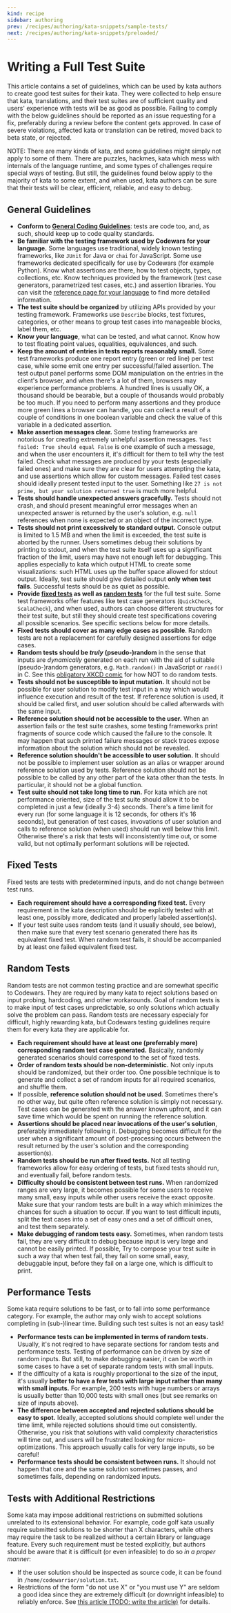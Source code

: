 ```yaml
---
kind: recipe
sidebar: authoring
prev: /recipes/authoring/kata-snippets/sample-tests/
next: /recipes/authoring/kata-snippets/preloaded/
---
```


# Writing a Full Test Suite

This article contains a set of guidelines, which can be used by kata authors to create good test suites for their kata. They were collected to help ensure that kata, translations, and their test suites are of sufficient quality and users' experience with tests will be as good as possible. Failing to comply with the below guidelines should be reported as an issue requesting for a fix, preferably during a review before the content gets approved. In case of severe violations, affected kata or translation can be retired, moved back to beta state, or rejected.

NOTE: There are many kinds of kata, and some guidelines might simply not apply to some of them. There are puzzles, hackmes, kata which mess with internals of the language runtime, and some types of challenges require special ways of testing. But still, the guidelines found below apply to the majority of kata to some extent, and when used, kata authors can be sure that their tests will be clear, efficient, reliable, and easy to debug.

## General Guidelines

- **Conform to [General Coding Guidelines](/recipes/authoring/kata-snippets/coding-general/)**: tests are code too, and, as such, should keep up to code quality standards.
- **Be familiar with the testing framework used by Codewars for your language.** Some languages use traditional, widely known testing frameworks, like `JUnit` for Java or `chai` for JavaScript. Some use frameworks dedicated specifically for use by Codewars (for example Python). Know what assertions are there, how to test objects, types, collections, etc. Know techniques provided by the framework (test case generators, parametrized test cases, etc.) and assertion libraries. You can visit the [reference page for your language](/languages/) to find more detailed information.
- **The test suite should be organized** by utilizing APIs provided by your testing framework. Frameworks use `Describe` blocks, test fixtures, categories, or other means to group test cases into manageable blocks, label them, etc.
- **Know your language**, what can be tested, and what cannot. Know how to test floating point values, equalities, equivalences, and such.
- **Keep the amount of entries in tests reports reasonably small.** Some test frameworks produce one report entry (green or red line) per test case, while some emit one entry per successful/failed assertion. The test output panel performs some DOM manipulation on the entries in the client's browser, and when there's a lot of them, browsers may experience performance problems. A hundred lines is usually OK, a thousand should be bearable, but a couple of thousands would probably be too much. If you need to perform many assertions and they produce more green lines a browser can handle, you can collect a result of a couple of conditions in one boolean variable and check the value of this variable in a dedicated assertion.
- **Make assertion messages clear.** Some testing frameworks are notorious for creating extremely unhelpful assertion messages. `Test failed: True should equal False`  is one example of such a message, and when the user encounters it, it's difficult for them to tell why the test failed. Check what messages are produced by your tests (especially failed ones) and make sure they are clear for users attempting the kata, and use assertions which allow for custom messages. Failed test cases should ideally present tested input to the user. Something like `27 is not prime, but your solution returned true` is much more helpful.
- **Tests should handle unexpected answers gracefully.** Tests should not crash, and should present meaningful error messages when an unexpected answer is returned by the user's solution, e.g. `null` references when none is expected or an object of the incorrect type.
- **Tests should not print excessively to standard output.** Console output is limited to 1.5 MB and when the limit is exceeded, the test suite is aborted by the runner. Users sometimes debug their solutions by printing to stdout, and when the test suite itself uses up a significant fraction of the limit, users may have not enough left for debugging. This applies especially to kata which output HTML to create some visualizations: such HTML uses up the buffer space allowed for stdout output. Ideally, test suite should give detailed output **only when test fails**. Successful tests should be as quiet as possible.
- **Provide [fixed tests](#fixed-tests) as well as [random tests](#random-tests)** for the full test suite. Some test frameworks offer features like test case generators (`QuickCheck`, `ScalaCheck`), and when used, authors can choose different structures for their test suite, but still they should create test specifications covering all possible scenarios. See specific sections below for more details.
- **Fixed tests should cover as many edge cases as possible**. Random tests are not a replacement for carefully designed assertions for edge cases.
- **Random tests should be _truly_ (pseudo-)random** in the sense that inputs are _dynamically_ generated on each run with the aid of suitable (pseudo-)random generators, e.g. `Math.random()` in JavaScript or `rand()` in C. See this [obligatory XKCD comic](https://xkcd.com/221/) for how NOT to do random tests.
- **Tests should not be susceptible to input mutation.** It should not be possible for user solution to modify test input in a way which would influence execution and result of the test. If reference solution is used, it should be called first, and user solution should be called afterwards with the same input.
- **Reference solution should not be accessible to the user.** When an assertion fails or the test suite crashes, some testing frameworks print fragments of source code which caused the failure to the console. It may happen that such printed failure messages or stack traces expose information about the solution which should not be revealed.
- **Reference solution shouldn't be accessible to user solution.** It should not be possible to implement user solution as an alias or wrapper around reference solution used by tests. Reference solution should not be possible to be called by any other part of the kata other than the tests. In particular, it should not be a global function.
- **Test suite should not take long time to run.** For kata which are not performance oriented, size of the test suite should allow it to be completed in just a few (ideally 3-4) seconds. There's a time limit for every run (for some language  it is 12 seconds, for others it's 16 seconds), but generation of test cases, invovations of user solution and calls to reference solution (when used) should run well below this limit. Otherwise there's a risk that tests will inconsistently time out, or some valid, but not optimally performant solutions will be rejected.

## Fixed Tests

Fixed tests are tests with predetermined inputs, and do not change between test runs.

- **Each requirement should have a corresponding fixed test.** Every requirement in the kata description should be explicitly tested with at least one, possibly more, dedicated and properly labeled assertion(s).
- If your test suite uses random tests (and it usually should, see below), then make sure that every test scenario generated there has its equivalent fixed test. When random test fails, it should be accompanied by at least one failed equivalent fixed test.

## Random Tests

Random tests are not common testing practice and are somewhat specific to Codewars. They are required by many kata to reject solutions based on input probing, hardcoding, and other workarounds. Goal of random tests is to make input of test cases unpredictable, so only solutions which actually solve the problem can pass. Random tests are necessary especialy for difficult, highly rewarding kata, but Codewars testing guidelines require them for every kata they are applicable for.

- **Each requirement should have at least one (preferrably more) corresponding random test case generated.** Basically, randomly generated scenarios should correspond to the set of fixed tests.
- **Order of random tests should be non-deterministic.** Not only inputs should be randomized, but their order too. One possible technique is to generate and collect a set of random inputs for all required scenarios, and shuffle them.
- If possible, **reference solution should not be used**. Sometimes there's no other way, but quite often reference solution is simply not necessary. Test cases can be generated with the answer known upfront, and it can save time which would be spent on running the reference solution.
- **Assertions should be placed near invocations of the user's solution**, preferably immediately following it. Debugging becomes difficult for the user when a significant amount of post-processing occurs between the result returned by the user's solution and the corresponding assertion(s).
- **Random tests should be run after fixed tests.** Not all testing frameworks allow for easy ordering of tests, but fixed tests should run, and eventually fail, before random tests.
- **Difficulty should be consistent between test runs.** When randomized ranges are very large, it becomes possible for some users to receive many small, easy inputs while other users receive the exact opposite. Make sure that your random tests are built in a way which minimizes the chances for such a situation to occur. If you want to test difficult inputs, split the test cases into a set of easy ones and a set of difficult ones, and test them separately.
- **Make debugging of random tests easy.** Sometimes, when random tests fail, they are very difficult to debug because input is very large and cannot be easily printed. If possible, Try to compose your test suite in such a way that when test fail, they fail on some small, easy, debuggable input, before they fail on a large one, which is difficult to print. 

## Performance Tests

Some kata require solutions to be fast, or to fall into some performance category. For example, the author may only wish to accept solutions completing in (sub-)linear time. Building such test suites is not an easy task!

- **Performance tests can be implemented in terms of random tests.** Usually, it's not reqired to have separate sections for random tests and performance tests. Testing of performance can be driven by size of random inputs. But still, to make debugging easier, it can be worth in some cases to have a set of separate random tests with small inputs.
- If the difficulty of a kata is roughly proportional to the size of the input, it's usually **better to have a few tests with large input rather than many with small inputs.** For example, 200 tests with huge numbers or arrays is usually better than 10,000 tests with small ones (but see remarks on size of inputs above).
- **The difference between accepted and rejected solutions should be easy to spot.** Ideally, accepted solutions should complete well under the time limit, while rejected solutions should time out consistently. Otherwise, you risk that solutions with valid complexity characteristics will time out, and users will be frustrated looking for micro-optimizations. This approach usually calls for very large inputs, so be careful!
- **Performance tests should be consistent between runs.** It should not happen that one and the same solution sometimes passes, and sometimes fails, depending on randomized inputs.

## Tests with Additional Restrictions

Some kata may impose additional restrictions on submitted solutions unrelated to its extensional behavior. For example, code golf kata usually require submitted solutions to be shorter than X characters, while others may require the task to be realized without a certain library or language feature. Every such requirement must be tested explicitly, but authors should be aware that it is difficult (or even infeasible) to do so _in a proper manner_:

- If the user solution should be inspected as source code, it can be found in `/home/codewarrior/solution.txt`.
- Restrictions of the form "do not use X" or "you must use Y" are seldom a good idea since they are extremely difficult (or downright infeasible) to reliably enforce. See [this article (TODO: write the article)]() for details.
